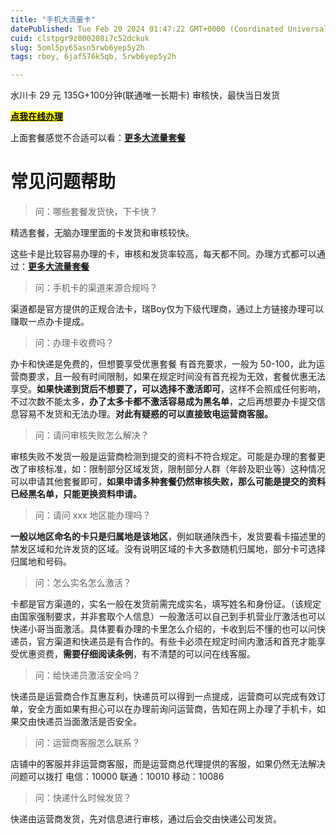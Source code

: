 ```yaml
---
title: "手机大流量卡"
datePublished: Tue Feb 20 2024 01:47:22 GMT+0000 (Coordinated Universal Time)
cuid: clstpgr9z000208i7c52dckuk
slug: 5oml5py65asn5rwb6yep5y2h
tags: rboy, 6jaf576k5qb, 5rwb6yep5y2h

---
```


水川卡 29 元 135G+100分钟(联通唯一长期卡) 审核快，最快当日发货

[**<mark>点我在线办理</mark>**](https://hk.yunhaoka.cn/#/pages/goods/details?goods_id=72951134&share_id=272668&type=10&channel=1875)

上面套餐感觉不合适可以看：[**更多大流量套餐**](https://hk.yunhaoka.cn/#/pages/micro_store/index?agent_id=5f5b08c120209ab5)

# **常见问题帮助**

> 问：哪些套餐发货快，下卡快？

精选套餐，无脑办理里面的卡发货和审核较快。

这些卡是比较容易办理的卡，审核和发货率较高，每天都不同。办理方式都可以通过：[**更多大流量套餐**](https://hk.yunhaoka.cn/#/pages/micro_store/index?agent_id=5f5b08c120209ab5)

> 问：手机卡的渠道来源合规吗？

渠道都是官方提供的正规合法卡，瑞Boy仅为下级代理商，通过上方链接办理可以赚取一点办卡提成。

> 问：办理卡收费吗？

办卡和快递是免费的，但想要享受优惠套餐 有首充要求，一般为 50-100，此为运营商要求，且一般有时间限制，如果在规定时间没有首充视为无效，套餐优惠无法享受。**如果快递到货后不想要了，可以选择不激活即可**，这样不会照成任何影响，不过次数不能太多，**办了太多卡都不激活容易成为黑名单**，之后再想要办卡提交信息容易不发货和无法办理。**对此有疑惑的可以直接致电运营商客服。**

> 问：请问审核失败怎么解决？

审核失败不发货一般是运营商检测到提交的资料不符合规定。可能是办理的套餐更改了审核标准，如：限制部分区域发货，限制部分人群（年龄及职业等）这种情况可以申请其他套餐即可，**如果申请多种套餐仍然审核失败，那么可能是提交的资料已经黑名单，只能更换资料申请。**

> 问：请问 xxx 地区能办理吗？

**一般以地区命名的卡只是归属地是该地区**，例如联通陕西卡，发货要看卡描述里的禁发区域和允许发货的区域。没有说明区域的卡大多数随机归属地，部分卡可选择归属地和号码。

> 问：怎么实名怎么激活？

卡都是官方渠道的，实名一般在发货前需完成实名，填写姓名和身份证。（该规定由国家强制要求，并非套取个人信息）一般激活可以自己到手机营业厅激活也可以快递小哥当面激活。具体要看办理的卡里怎么介绍的，卡收到后不懂的也可以问快递员，官方渠道和快递员是有合作的。有些卡必须在规定时间内激活和首充才能享受优惠资费，**需要仔细阅读条例**，有不清楚的可以问在线客服。

> 问：给快递员激活安全吗？

快递员是运营商合作互惠互利，快递员可以得到一点提成，运营商可以完成有效订单，安全方面如果有担心可以在办理前询问运营商，告知在网上办理了手机卡，如果交由快递员当面激活是否安全。

> 问：运营商客服怎么联系？

店铺中的客服并非运营商客服，而是运营商总代理提供的客服，如果仍然无法解决问题可以拨打 电信：10000 联通：10010 移动：10086

> 问：快递什么时候发货？

快递由运营商发货，先对信息进行审核，通过后会交由快递公司发货。